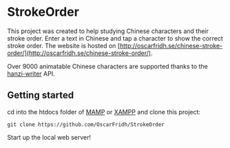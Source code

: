# StrokeOrder

This project was created to help studying Chinese characters and their stroke order. Enter a text in Chinese and tap a character to show the correct stroke order. The website is hosted on [http://oscarfridh.se/chinese-stroke-order/](http://oscarfridh.se/chinese-stroke-order/).


Over 9000 animatable Chinese characters are supported thanks to the [hanzi-writer](https://chanind.github.io/hanzi-writer/) API.

## Getting started

cd into the htdocs folder of [MAMP](https://www.mamp.info/en/mamp/) or [XAMPP](https://www.apachefriends.org/index.html) and clone this project:
```
git clone https://github.com/OscarFridh/StrokeOrder
```
Start up the local web server!